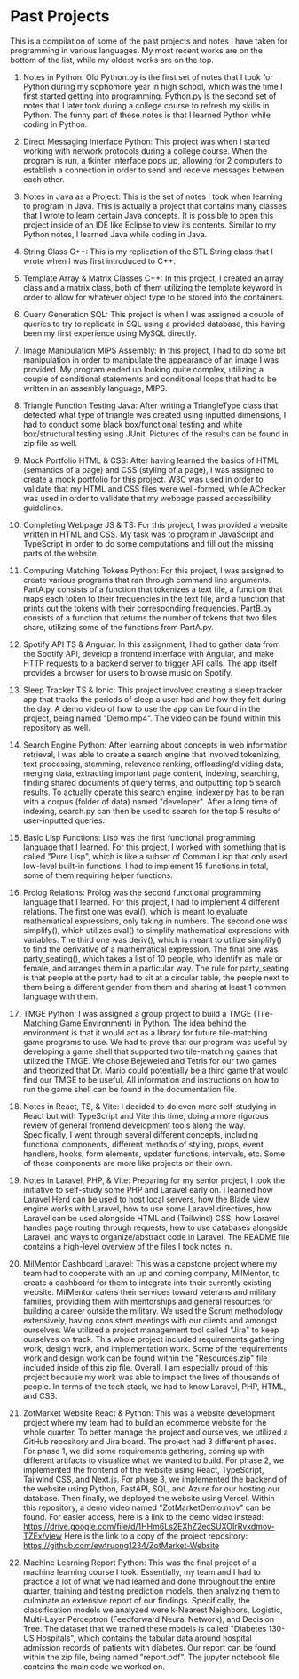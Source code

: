 # Past Projects
This is a compilation of some of the past projects and notes I have taken for programming in various languages. My most recent works are on the bottom of the list, while my oldest works are on the top.

1) Notes in Python: Old Python.py is the first set of notes that I took for Python during my sophomore year in high school, which was the time I first started getting into programming. Python.py is the second set of notes that I later took during a college course to refresh my skills in Python. The funny part of these notes is that I learned Python while coding in Python.

2) Direct Messaging Interface Python: This project was when I started working with network protocols during a college course. When the program is run, a tkinter interface pops up, allowing for 2 computers to establish a connection in order to send and receive messages between each other.

3) Notes in Java as a Project: This is the set of notes I took when learning to program in Java. This is actually a project that contains many classes that I wrote to learn certain Java concepts. It is possible to open this project inside of an IDE like Eclipse to view its contents. Similar to my Python notes, I learned Java while coding in Java.

4) String Class C++: This is my replication of the STL String class that I wrote when I was first introduced to C++.

5) Template Array & Matrix Classes C++: In this project, I created an array class and a matrix class, both of them utilizing the template keyword in order to allow for whatever object type to be stored into the containers.

6) Query Generation SQL: This project is when I was assigned a couple of queries to try to replicate in SQL using a provided database, this having been my first experience using MySQL directly.

7) Image Manipulation MIPS Assembly: In this project, I had to do some bit manipulation in order to manipulate the appearance of an image I was provided. My program ended up looking quite complex, utilizing a couple of conditional statements and conditional loops that had to be written in an assembly language, MIPS.

8) Triangle Function Testing Java: After writing a TriangleType class that detected what type of triangle was created using inputted dimensions, I had to conduct some black box/functional testing and white box/structural testing using JUnit. Pictures of the results can be found in zip file as well.

9) Mock Portfolio HTML & CSS: After having learned the basics of HTML (semantics of a page) and CSS (styling of a page), I was assigned to create a mock portfolio for this project. W3C was used in order to validate that my HTML and CSS files were well-formed, while AChecker was used in order to validate that my webpage passed accessibility guidelines.

10) Completing Webpage JS & TS: For this project, I was provided a website written in HTML and CSS. My task was to program in JavaScript and TypeScript in order to do some computations and fill out the missing parts of the website.

11) Computing Matching Tokens Python: For this project, I was assigned to create various programs that ran through command line arguments. PartA.py consists of a function that tokenizes a text file, a function that maps each token to their frequencies in the text file, and a function that prints out the tokens with their corresponding frequencies. PartB.py consists of a function that returns the number of tokens that two files share, utilizing some of the functions from PartA.py.

12) Spotify API TS & Angular: In this assignment, I had to gather data from the Spotify API, develop a frontend interface with Angular, and make HTTP requests to a backend server to trigger API calls. The app itself provides a browser for users to browse music on Spotify.

13) Sleep Tracker TS & Ionic: This project involved creating a sleep tracker app that tracks the periods of sleep a user had and how they felt during the day. A demo video of how to use the app can be found in the project, being named "Demo.mp4". The video can be found within this repository as well.

14) Search Engine Python: After learning about concepts in web information retrieval, I was able to create a search engine that involved tokenizing, text processing, stemming, relevance ranking, offloading/dividing data, merging data, extracting important page content, indexing, searching, finding shared documents of query terms, and outputting top 5 search results. To actually operate this search engine, indexer.py has to be ran with a corpus (folder of data) named "developer". After a long time of indexing, search.py can then be used to search for the top 5 results of user-inputted queries.

15) Basic Lisp Functions: Lisp was the first functional programming language that I learned. For this project, I worked with something that is called "Pure Lisp", which is like a subset of Common Lisp that only used low-level built-in functions. I had to implement 15 functions in total, some of them requiring helper functions.

16) Prolog Relations: Prolog was the second functional programming language that I learned. For this project, I had to implement 4 different relations. The first one was eval(), which is meant to evaluate mathematical expressions, only taking in numbers. The second one was simplify(), which utilizes eval() to simplify mathematical expressions with variables. The third one was deriv(), which is meant to utilize simplify() to find the derivative of a mathematical expression. The final one was party_seating(), which takes a list of 10 people, who identify as male or female, and arranges them in a particular way. The rule for party_seating is that people at the party had to sit at a circular table, the people next to them being a different gender from them and sharing at least 1 common language with them.

17) TMGE Python: I was assigned a group project to build a TMGE (Tile-Matching Game Environment) in Python. The idea behind the environment is that it would act as a library for future tile-matching game programs to use. We had to prove that our program was useful by developing a game shell that supported two tile-matching games that utilized the TMGE. We chose Bejeweled and Tetris for our two games and theorized that Dr. Mario could potentially be a third game that would find our TMGE to be useful. All information and instructions on how to run the game shell can be found in the documentation file.

18) Notes in React, TS, & Vite: I decided to do even more self-studying in React but with TypeScript and Vite this time, doing a more rigorous review of general frontend development tools along the way. Specifically, I went through several different concepts, including functional components, different methods of styling, props, event handlers, hooks, form elements, updater functions, intervals, etc. Some of these components are more like projects on their own.

19) Notes in Laravel, PHP, & Vite: Preparing for my senior project, I took the initiative to self-study some PHP and Laravel early on. I learned how Laravel Herd can be used to host local servers, how the Blade view engine works with Laravel, how to use some Laravel directives, how Laravel can be used alongside HTML and (Tailwind) CSS, how Laravel handles page routing through requests, how to use databases alongside Laravel, and ways to organize/abstract code in Laravel. The README file contains a high-level overview of the files I took notes in.

20) MilMentor Dashboard Laravel: This was a capstone project where my team had to cooperate with an up and coming company, MilMentor, to create a dashboard for them to integrate into their currently existing website. MilMentor caters their services toward veterans and military families, providing them with mentorships and general resources for building a career outside the military. We used the Scrum methodology extensively, having consistent meetings with our clients and amongst ourselves. We utilized a project management tool called "Jira" to keep ourselves on track. This whole project included requirements gathering work, design work, and implementation work. Some of the requirements work and design work can be found within the "Resources.zip" file included inside of this zip file. Overall, I am especially proud of this project because my work was able to impact the lives of thousands of people. In terms of the tech stack, we had to know Laravel, PHP, HTML, and CSS.

21) ZotMarket Website React & Python: This was a website development project where my team had to build an ecommerce website for the whole quarter. To better manage the project and ourselves, we utilized a GitHub repository and Jira board. The project had 3 different phases. For phase 1, we did some requirements gathering, coming up with different artifacts to visualize what we wanted to build. For phase 2, we implemented the frontend of the website using React, TypeScript, Tailwind CSS, and Next.js. For phase 3, we implemented the backend of the website using Python, FastAPI, SQL, and Azure for our hosting our database. Then finally, we deployed the website using Vercel. Within this repository, a demo video named "ZotMarketDemo.mov" can be found.
For easier access, here is a link to the demo video instead: https://drive.google.com/file/d/1HHm6Ls2EXhZ2ecSUXOIrRvxdmov-TZEx/view
Here is the link to a copy of the project repository: https://github.com/ewtruong1234/ZotMarket-Website

23) Machine Learning Report Python: This was the final project of a machine learning course I took. Essentially, my team and I had to practice a lot of what we had learned and done throughout the entire quarter, training and testing prediction models, then analyzing them to culminate an extensive report of our findings. Specifically, the classification models we analyzed were k-Nearest Neighbors, Logistic, Multi-Layer Perceptron (Feedforward Neural Network), and Decision Tree. The dataset that we trained these models is called "Diabetes 130-US Hospitals", which contains the tabular data around hospital admission records of patients with diabetes. Our report can be found within the zip file, being named "report.pdf". The jupyter notebook file contains the main code we worked on.
